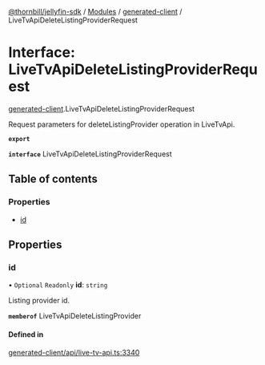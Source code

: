 [@thornbill/jellyfin-sdk](../README.md) / [Modules](../modules.md) / [generated-client](../modules/generated_client.md) / LiveTvApiDeleteListingProviderRequest

# Interface: LiveTvApiDeleteListingProviderRequest

[generated-client](../modules/generated_client.md).LiveTvApiDeleteListingProviderRequest

Request parameters for deleteListingProvider operation in LiveTvApi.

**`export`**

**`interface`** LiveTvApiDeleteListingProviderRequest

## Table of contents

### Properties

- [id](generated_client.LiveTvApiDeleteListingProviderRequest.md#id)

## Properties

### id

• `Optional` `Readonly` **id**: `string`

Listing provider id.

**`memberof`** LiveTvApiDeleteListingProvider

#### Defined in

[generated-client/api/live-tv-api.ts:3340](https://github.com/thornbill/jellyfin-sdk-typescript/blob/1142a3e/src/generated-client/api/live-tv-api.ts#L3340)
